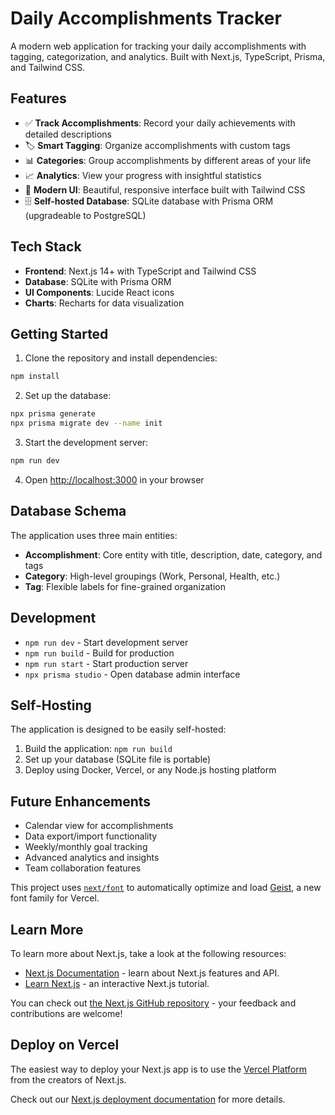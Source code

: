 # Daily Accomplishments Tracker

A modern web application for tracking your daily accomplishments with tagging, categorization, and analytics. Built with Next.js, TypeScript, Prisma, and Tailwind CSS.

## Features

- ✅ **Track Accomplishments**: Record your daily achievements with detailed descriptions
- 🏷️ **Smart Tagging**: Organize accomplishments with custom tags
- 📊 **Categories**: Group accomplishments by different areas of your life
- 📈 **Analytics**: View your progress with insightful statistics
- 🎨 **Modern UI**: Beautiful, responsive interface built with Tailwind CSS
- 🗄️ **Self-hosted Database**: SQLite database with Prisma ORM (upgradeable to PostgreSQL)

## Tech Stack

- **Frontend**: Next.js 14+ with TypeScript and Tailwind CSS
- **Database**: SQLite with Prisma ORM
- **UI Components**: Lucide React icons
- **Charts**: Recharts for data visualization

## Getting Started

1. Clone the repository and install dependencies:

```bash
npm install
```

2. Set up the database:

```bash
npx prisma generate
npx prisma migrate dev --name init
```

3. Start the development server:

```bash
npm run dev
```

4. Open [http://localhost:3000](http://localhost:3000) in your browser

## Database Schema

The application uses three main entities:

- **Accomplishment**: Core entity with title, description, date, category, and tags
- **Category**: High-level groupings (Work, Personal, Health, etc.)
- **Tag**: Flexible labels for fine-grained organization

## Development

- `npm run dev` - Start development server
- `npm run build` - Build for production
- `npm run start` - Start production server
- `npx prisma studio` - Open database admin interface

## Self-Hosting

The application is designed to be easily self-hosted:

1. Build the application: `npm run build`
2. Set up your database (SQLite file is portable)
3. Deploy using Docker, Vercel, or any Node.js hosting platform

## Future Enhancements

- Calendar view for accomplishments
- Data export/import functionality
- Weekly/monthly goal tracking
- Advanced analytics and insights
- Team collaboration features

This project uses [`next/font`](https://nextjs.org/docs/app/building-your-application/optimizing/fonts) to automatically optimize and load [Geist](https://vercel.com/font), a new font family for Vercel.

## Learn More

To learn more about Next.js, take a look at the following resources:

- [Next.js Documentation](https://nextjs.org/docs) - learn about Next.js features and API.
- [Learn Next.js](https://nextjs.org/learn) - an interactive Next.js tutorial.

You can check out [the Next.js GitHub repository](https://github.com/vercel/next.js) - your feedback and contributions are welcome!

## Deploy on Vercel

The easiest way to deploy your Next.js app is to use the [Vercel Platform](https://vercel.com/new?utm_medium=default-template&filter=next.js&utm_source=create-next-app&utm_campaign=create-next-app-readme) from the creators of Next.js.

Check out our [Next.js deployment documentation](https://nextjs.org/docs/app/building-your-application/deploying) for more details.
